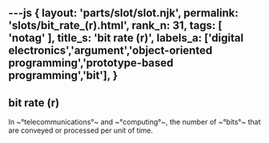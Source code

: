 ---js
{
  layout: 'parts/slot/slot.njk',
  permalink: 'slots/bit_rate_(r).html',
  rank_n: 31,
  tags: [ 'notag' ],
  title_s: 'bit rate (r)',
  labels_a: ['digital electronics','argument','object-oriented programming','prototype-based programming','bit'],
}
---
## bit rate (r)

In ~°telecommunications°~ and ~°computing°~, the number of ~°bits°~ that are conveyed or processed per unit of time.
